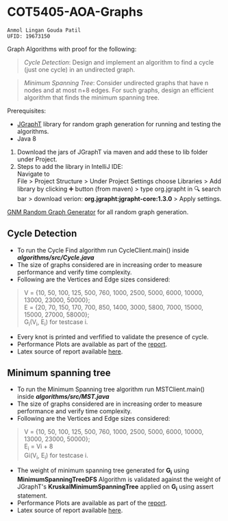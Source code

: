 # COT5405-AOA-Graphs 
``` Anmol Lingan Gouda Patil ```\
``` UFID: 19673150 ```

Graph Algorithms with proof for the following:

> *Cycle Detection*:
Design and implement an algorithm to find a cycle (just one cycle) in an undirected graph.

> *Minimum Spanning Tree*:
Consider undirected graphs that have n nodes and at most n+8 edges. For such graphs, design an efficient algorithm that finds the minimum spanning tree.

Prerequisites:

* [JGraphT](https://jgrapht.org/) library for random graph generation for running and testing the algorithms.
* Java 8


1. Download the jars of JGraphT via maven and add these to lib folder under Project.
2. Steps to add the library in IntelliJ IDE:\
   Navigate to\
   File > Project Structure > Under Project Settings choose Libraries > Add library by clicking :heavy_plus_sign: button (from maven) > type org.jgrapht in :mag: search bar > download verion: **org.jgrapht:jgrapht-core:1.3.0** > Apply settings.

[GNM Random Graph Generator](https://jgrapht.org/javadoc/org.jgrapht.core/org/jgrapht/generate/GnmRandomGraphGenerator.html) for all random graph generation.

## Cycle Detection

* To run the Cycle Find algorithm run CycleClient.main() inside **_algorithms/src/Cycle.java_**
* The size of graphs considered are in increasing order to measure performance and verify time complexity.
* Following are the Vertices and Edge sizes considered:
> V = {10, 50, 100, 125, 500, 760, 1000, 2500, 5000, 6000, 10000, 13000, 23000, 50000};\
> E = {20, 70, 150, 170, 700, 850, 1400, 3000, 5800, 7000, 15000, 15000, 27000, 58000};\
> G<sub>i</sub>(V<sub>i</sub>, E<sub>i</sub>) for testcase i.
* Every knot is printed and verfified to validate the presence of cycle.
* Performance Plots are available as part of the [report](https://github.com/anmollp/COT5405-AOA-Graphs/blob/main/report/CycleFinding.pdf).
* Latex source of report available [here](https://github.com/anmollp/COT5405-AOA-Graphs/blob/main/latex/AoA-Assignment1-Part1.tex).

## Minimum spanning tree

* To run the Minimum Spanning tree algorithm run MSTClient.main() inside **_algorithms/src/MST.java_**
* The size of graphs considered are in increasing order to measure performance and verify time complexity.
* Following are the Vertices and Edge sizes considered:
> V = {10, 50, 100, 125, 500, 760, 1000, 2500, 5000, 6000, 10000, 13000, 23000, 50000};\
> E<sub>i</sub> = Vi + 8 \
> Gi(V<sub>i</sub>, E<sub>i</sub>) for testcase i.
* The weight of minimum spanning tree generated for **G<sub>i</sub>** using **MinimumSpanningTreeDFS** Algorithm is validated against the weight of JGraphT's **KruskalMinimumSpanningTree** applied on **G<sub>i</sub>** using assert statement.
* Performance Plots are available as part of the [report](https://github.com/anmollp/COT5405-AOA-Graphs/blob/main/report/MinimumSpanningTree.pdf).
* Latex source of report available [here](https://github.com/anmollp/COT5405-AOA-Graphs/blob/main/latex/AOA-Assignment1-Part2.tex).
